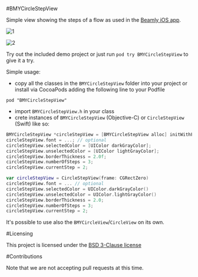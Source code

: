 #BMYCircleStepView

Simple view showing the steps of a flow as used in the [Beamly iOS app](https://itunes.apple.com/gb/app/beamly-tv-by-zeebox/id454689266?mt=8).

![1](https://img-i.zeebox.com/images/ugc/uu7c909116-f781-4222-ba26-f9f6d74f5f0a/778a8fe6-66da-4daa-858a-76e9be8464fe.png)

![2](https://img-i.zeebox.com/images/ugc/uu7c909116-f781-4222-ba26-f9f6d74f5f0a/c12ab2b5-5cf2-4ebf-9283-8d61ad152909.png)

Try out the included demo project or just run `pod try BMYCircleStepView` to give it a try.

Simple usage:

- copy all the classes in the `BMYCircleStepView` folder into your project or install via CocoaPods adding the following line to your Podfile

```
pod "BMYCircleStepView"
```

- import `BMYCircleStepView.h` in your class
- crete instances of `BMYCircleStepView` (Objective-C) or `CircleStepView` (Swift) like so:

``` objective-c
BMYCircleStepView *circleStepView = [BMYCircleStepView alloc] initWithFrame:...];
circleStepView.font = ...; // optional
circleStepView.selectedColor = [UIColor darkGrayColor];
circleStepView.unselectedColor = [UIColor lightGrayColor];
circleStepView.borderThickness = 2.0f;
circleStepView.numberOfSteps = 3;
circleStepView.currentStep = 2;
```

```swift
var circleStepView = CircleStepView(frame: CGRectZero)
circleStepView.font = ... // optional
circleStepView.selectedColor = UIColor.darkGrayColor()
circleStepView.unselectedColor = UIColor.lightGrayColor()
circleStepView.borderThickness = 2.0;
circleStepView.numberOfSteps = 3;
circleStepView.currentStep = 2;
```

It's possible to use also the `BMYCircleView`/`CircleView` on its own.

#Licensing

This project is licensed under the [BSD 3-Clause license](http://opensource.org/licenses/BSD-3-Clause)

#Contributions

Note that we are not accepting pull requests at this time.
